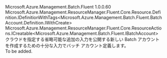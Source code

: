 <Type Name="IWithCreate" FullName="Microsoft.Azure.Management.Batch.Fluent.BatchAccount.Definition.IWithCreate">
  <TypeSignature Language="C#" Value="public interface IWithCreate : Microsoft.Azure.Management.ResourceManager.Fluent.Core.Resource.Definition.IDefinitionWithTags&lt;Microsoft.Azure.Management.Batch.Fluent.BatchAccount.Definition.IWithCreate&gt;, Microsoft.Azure.Management.ResourceManager.Fluent.Core.ResourceActions.ICreatable&lt;Microsoft.Azure.Management.Batch.Fluent.IBatchAccount&gt;" />
  <TypeSignature Language="ILAsm" Value=".class public interface auto ansi abstract IWithCreate implements class Microsoft.Azure.Management.ResourceManager.Fluent.Core.Resource.Definition.IDefinitionWithTags`1&lt;class Microsoft.Azure.Management.Batch.Fluent.BatchAccount.Definition.IWithCreate&gt;, class Microsoft.Azure.Management.ResourceManager.Fluent.Core.ResourceActions.ICreatable`1&lt;class Microsoft.Azure.Management.Batch.Fluent.IBatchAccount&gt;, class Microsoft.Azure.Management.ResourceManager.Fluent.Core.ResourceActions.IIndexable" />
  <TypeSignature Language="DocId" Value="T:Microsoft.Azure.Management.Batch.Fluent.BatchAccount.Definition.IWithCreate" />
  <TypeSignature Language="VB.NET" Value="Public Interface IWithCreate&#xA;Implements ICreatable(Of IBatchAccount), IDefinitionWithTags(Of IWithCreate)" />
  <TypeSignature Language="F#" Value="type IWithCreate = interface&#xA;    interface ICreatable&lt;IBatchAccount&gt;&#xA;    interface IIndexable&#xA;    interface IDefinitionWithTags&lt;IWithCreate&gt;" />
  <AssemblyInfo>
    <AssemblyName>Microsoft.Azure.Management.Batch.Fluent</AssemblyName>
    <AssemblyVersion>1.0.0.60</AssemblyVersion>
  </AssemblyInfo>
  <Interfaces>
    <Interface>
      <InterfaceName>Microsoft.Azure.Management.ResourceManager.Fluent.Core.Resource.Definition.IDefinitionWithTags&lt;Microsoft.Azure.Management.Batch.Fluent.BatchAccount.Definition.IWithCreate&gt;</InterfaceName>
    </Interface>
    <Interface>
      <InterfaceName>Microsoft.Azure.Management.ResourceManager.Fluent.Core.ResourceActions.ICreatable&lt;Microsoft.Azure.Management.Batch.Fluent.IBatchAccount&gt;</InterfaceName>
    </Interface>
  </Interfaces>
  <Docs>
    <summary>
            クラウドを指定する省略可能な追加の入力を公開する新しい Batch アカウントを作成するための十分な入力でバッチ アカウント定義します。
            </summary>
    <remarks>To be added.</remarks>
  </Docs>
  <Members />
</Type>